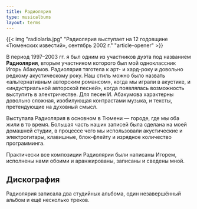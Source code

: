 ```yaml
---
title: Радиолярия
type: musicalbums
layout: terms
---
```


{{< img "radiolaria.jpg" "Радиолярия выступает на 12 годовщине «Тюменских известий», сентябрь 2002 г." "article-opener" >}}

В период 1997­–2003 гг. я был одним из участников дуэта под названием **Радиолярия**, вторым участником которого был мой одноклассник Игорь Абакумов. Радиолярия тяготела к арт- и хард-року и довольно редкому акустическому року. Наш стиль можно было назвать «альтернативным авторским романсом», когда мы играли в акустике, и «индустриальной авторской песней», когда появлялась возможность выступить в электричестве. Для песен И. Абакумова характерны довольно сложная, изобилующая контрастами музыка, и тексты, претендующие на духовный смысл.

Выступала Радиолярия в основном в Тюмени — городе, где мы оба жили в то время. Большая часть наших записей была сделана на моей домашней студии, в процессе чего мы использовали акустические и электрогитары, клавишные, блок-флейту и изрядное количество программинга.

Практически все композиции Радиолярии были написаны Игорем, исполнены нами обоими и аранжированы, записаны и сведены мной.

## Дискография

Радиолярия записала два студийных альбома, один незавершённый альбом и ещё несколько треков.